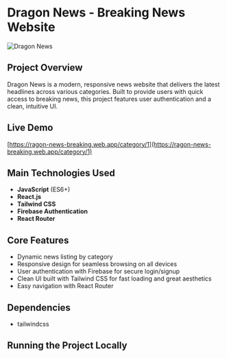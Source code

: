 # Dragon News - Breaking News Website

![Dragon News](https://i.postimg.cc/cL9MJzJK/dragon-news.png)

## Project Overview  
Dragon News is a modern, responsive news website that delivers the latest headlines across various categories. Built to provide users with quick access to breaking news, this project features user authentication and a clean, intuitive UI.

## Live Demo  
[https://ragon-news-breaking.web.app/category/1](https://ragon-news-breaking.web.app/category/1)

## Main Technologies Used  
- **JavaScript** (ES6+)  
- **React.js**  
- **Tailwind CSS**  
- **Firebase Authentication**  
- **React Router**  

## Core Features  
- Dynamic news listing by category  
- Responsive design for seamless browsing on all devices  
- User authentication with Firebase for secure login/signup  
- Clean UI built with Tailwind CSS for fast loading and great aesthetics  
- Easy navigation with React Router  

## Dependencies  
- tailwindcss  

## Running the Project Locally  
